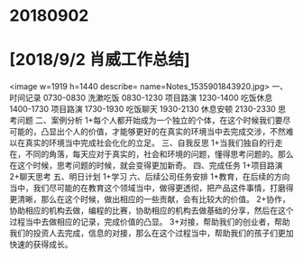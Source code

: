 # 20180902

# [2018/9/2 肖威工作总结]
<image w=1919 h=1440 describe= name=Notes_1535901843920.jpg>
一、时间记录
0730-0830  洗漱吃饭
0830-1230 项目路演
1230-1400 吃饭休息
1400-1730 项目路演
1730-1930 吃饭聊天
1930-2130 休息安顿
2130-2330 思考问题
二、案例分析
1+每个人都开始成为一个独立的个体，在这个时候我们要尽可能的，凸显出个人的价值，才能够更好的在真实的环境当中去完成交涉，不然难以在真实的环境当中完成社会化化的立足。
三、自我反思
1+当我们独自的行走在，不同的角落，每天应对于真实的，社会和环境的问题，懂得思考问题的。那么在这个时候，思考问题的时候，就会变得更加新奇。
四、完成任务
1+项目路演
2+聊天思考
五、明日计划
1+学习
六、后续公司任务安排
1+教育，在后续的方向当中，我们尽可能的在教育这个领域当中，做得更透彻，把产品这件事情，打磨得更清晰，那么在这个时候，做出相应的一些贡献，会有比较大的价值。
2+协作，协助相应的机构去做，编程的比赛，协助相应的机构去做基础的分享，然后在这个过程当中去做相应的记录，完成价值的凸显。
3+对接，帮助我们的创业者，帮助我们的投资人去完成，信息的对接，那么在这个过程当中，帮助我们的孩子们更加快速的获得成长。
